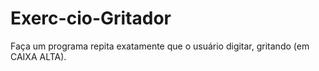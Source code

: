 # Exerc-cio-Gritador
Faça um programa repita exatamente que o usuário digitar, gritando (em CAIXA ALTA).
